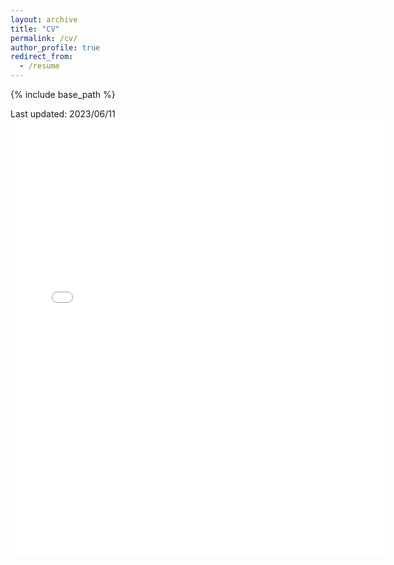 ```yaml
---
layout: archive
title: "CV"
permalink: /cv/
author_profile: true
redirect_from:
  - /resume
---
```


{% include base_path %}

<!-- Education
------
------
* M.S. in Jekyll, Southern University of Science and Technology, 2024 (expected)
* B.S. in Robotics Engineering, Southern University of Science and Technology, 2021 -->


<!-- Work experience
------
* Summer 2015: Research Assistant
  * Github University
  * Duties included: Tagging issues
  * Supervisor: Professor Git

* Fall 2015: Research Assistant
  * Github University
  * Duties included: Merging pull requests
  * Supervisor: Professor Hub -->

<!-- Skills
------
------


* <b>Programming:</b> Python, C/C++, MATLAB, HTML/CSS
* <b>Software:</b>
  * <b> Simulators:</b> Mujoco, IsaacGym, PyBullet
  * <b> Computer Vision Tools:</b> Open3D, OpenCV, PCL
  * <b> Computation Tools:</b> Numpy, Eigen
  * <b> Machine Learning Tools:</b> PyTorch, scikit-learn
  * <b> Document Tools:</b> Markdown, LaTeX, Microsoft Office
* <b>Others:</b> ROS, Arduino

Honors and Awards
------
------ -->


<!-- Publications
======
  <ul>{% for post in site.publications %}
    {% include archive-single-cv.html %}
  {% endfor %}</ul>
  
Talks
======
  <ul>{% for post in site.talks %}
    {% include archive-single-talk-cv.html %}
  {% endfor %}</ul>
  
Teaching
======
  <ul>{% for post in site.teaching %}
    {% include archive-single-cv.html %}
  {% endfor %}</ul>
  
Service and leadership
======
* Currently signed in to 43 different slack teams -->


<!-- English Version
------
------ -->
Last updated: 2023/06/11
<embed src="{{ site.baseurl }}/files/yinghansun_cv_en.pdf" width="600" height="700" type='application/pdf'> 

<!-- Chinese Version
------
------
<embed src="{{ site.baseurl }}/files/paper2.pdf" width="600" height="700" type='application/pdf'>  -->